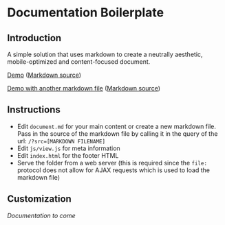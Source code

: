 Documentation Boilerplate
=========================

## Introduction

A simple solution that uses markdown to create a neutrally aesthetic, mobile-optimized and content-focused document.

[Demo](http://teddyhwang.github.com/documentation-boilerplate/) ([Markdown source](http://teddyhwang.github.com/documentation-boilerplate/document.md))

[Demo with another markdown file](http://teddyhwang.github.com/documentation-boilerplate/?src=example) ([Markdown source](http://teddyhwang.github.com/documentation-boilerplate/example.md))

## Instructions

- Edit `document.md` for your main content or create a new markdown file. Pass in the source of the markdown file by calling it in the query of the url: `/?src=[MARKDOWN FILENAME]`
- Edit `js/view.js` for meta information
- Edit `index.html` for the footer HTML
- Serve the folder from a web server (this is required since the `file:` protocol does not allow for AJAX requests which is used to load the markdown file)

## Customization

_Documentation to come_
